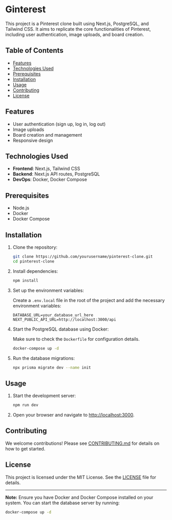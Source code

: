 # Ginterest

This project is a Pinterest clone built using Next.js, PostgreSQL, and Tailwind CSS. It aims to replicate the core functionalities of Pinterest, including user authentication, image uploads, and board creation.

## Table of Contents

- [Features](#features)
- [Technologies Used](#technologies-used)
- [Prerequisites](#prerequisites)
- [Installation](#installation)
- [Usage](#usage)
- [Contributing](#contributing)
- [License](#license)

## Features

- User authentication (sign up, log in, log out)
- Image uploads
- Board creation and management
- Responsive design

## Technologies Used

- **Frontend**: Next.js, Tailwind CSS
- **Backend**: Next.js API routes, PostgreSQL
- **DevOps**: Docker, Docker Compose

## Prerequisites

- Node.js
- Docker
- Docker Compose

## Installation

1. Clone the repository:

    ```bash
    git clone https://github.com/yourusername/pinterest-clone.git
    cd pinterest-clone
    ```

2. Install dependencies:

    ```bash
    npm install
    ```

3. Set up the environment variables:

    Create a `.env.local` file in the root of the project and add the necessary environment variables:

    ```env
    DATABASE_URL=your_database_url_here
    NEXT_PUBLIC_API_URL=http://localhost:3000/api
    ```

4. Start the PostgreSQL database using Docker:

    Make sure to check the `Dockerfile` for configuration details.

    ```bash
    docker-compose up -d
    ```

5. Run the database migrations:

    ```bash
    npx prisma migrate dev --name init
    ```

## Usage

1. Start the development server:

    ```bash
    npm run dev
    ```

2. Open your browser and navigate to [http://localhost:3000](http://localhost:3000).

## Contributing

We welcome contributions! Please see [CONTRIBUTING.md](CONTRIBUTING.md) for details on how to get started.

## License

This project is licensed under the MIT License. See the [LICENSE](LICENSE) file for details.

---

**Note:** Ensure you have Docker and Docker Compose installed on your system. You can start the database server by running:

```bash
docker-compose up -d

